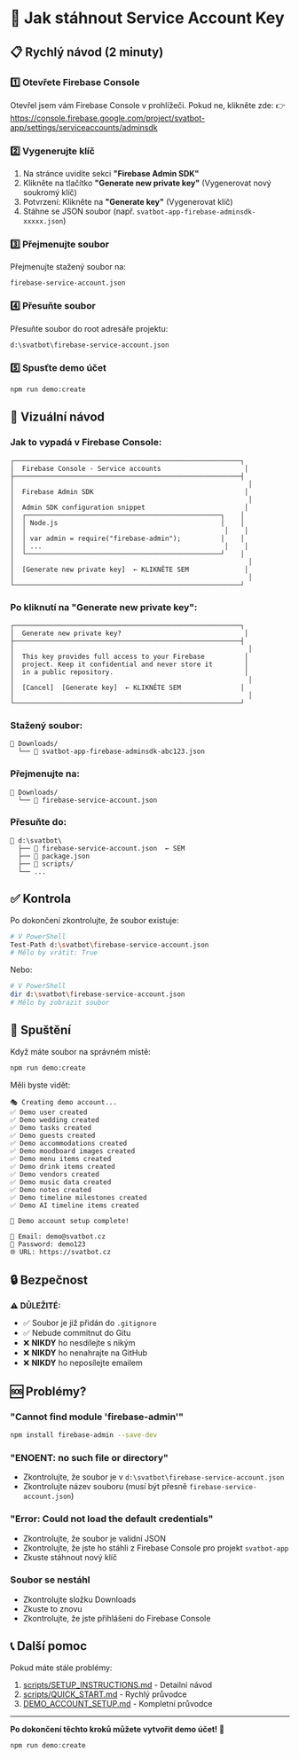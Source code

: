 # 🔑 Jak stáhnout Service Account Key

## 📋 Rychlý návod (2 minuty)

### 1️⃣ Otevřete Firebase Console
Otevřel jsem vám Firebase Console v prohlížeči. Pokud ne, klikněte zde:
👉 https://console.firebase.google.com/project/svatbot-app/settings/serviceaccounts/adminsdk

### 2️⃣ Vygenerujte klíč
1. Na stránce uvidíte sekci **"Firebase Admin SDK"**
2. Klikněte na tlačítko **"Generate new private key"** (Vygenerovat nový soukromý klíč)
3. Potvrzení: Klikněte na **"Generate key"** (Vygenerovat klíč)
4. Stáhne se JSON soubor (např. `svatbot-app-firebase-adminsdk-xxxxx.json`)

### 3️⃣ Přejmenujte soubor
Přejmenujte stažený soubor na:
```
firebase-service-account.json
```

### 4️⃣ Přesuňte soubor
Přesuňte soubor do root adresáře projektu:
```
d:\svatbot\firebase-service-account.json
```

### 5️⃣ Spusťte demo účet
```bash
npm run demo:create
```

## 📸 Vizuální návod

### Jak to vypadá v Firebase Console:

```
┌─────────────────────────────────────────────────────────┐
│  Firebase Console - Service accounts                     │
├─────────────────────────────────────────────────────────┤
│                                                           │
│  Firebase Admin SDK                                      │
│                                                           │
│  Admin SDK configuration snippet                         │
│  ┌─────────────────────────────────────────────────┐    │
│  │ Node.js                                         │    │
│  │                                                  │    │
│  │ var admin = require("firebase-admin");          │    │
│  │ ...                                              │    │
│  └─────────────────────────────────────────────────┘    │
│                                                           │
│  [Generate new private key]  ← KLIKNĚTE SEM              │
│                                                           │
└─────────────────────────────────────────────────────────┘
```

### Po kliknutí na "Generate new private key":

```
┌─────────────────────────────────────────────────────────┐
│  Generate new private key?                               │
├─────────────────────────────────────────────────────────┤
│                                                           │
│  This key provides full access to your Firebase          │
│  project. Keep it confidential and never store it        │
│  in a public repository.                                 │
│                                                           │
│  [Cancel]  [Generate key]  ← KLIKNĚTE SEM               │
│                                                           │
└─────────────────────────────────────────────────────────┘
```

### Stažený soubor:

```
📁 Downloads/
  └── 📄 svatbot-app-firebase-adminsdk-abc123.json
```

### Přejmenujte na:

```
📁 Downloads/
  └── 📄 firebase-service-account.json
```

### Přesuňte do:

```
📁 d:\svatbot\
  ├── 📄 firebase-service-account.json  ← SEM
  ├── 📄 package.json
  ├── 📁 scripts/
  └── ...
```

## ✅ Kontrola

Po dokončení zkontrolujte, že soubor existuje:

```bash
# V PowerShell
Test-Path d:\svatbot\firebase-service-account.json
# Mělo by vrátit: True
```

Nebo:

```bash
# V PowerShell
dir d:\svatbot\firebase-service-account.json
# Mělo by zobrazit soubor
```

## 🚀 Spuštění

Když máte soubor na správném místě:

```bash
npm run demo:create
```

Měli byste vidět:

```
🎭 Creating demo account...
✅ Demo user created
✅ Demo wedding created
✅ Demo tasks created
✅ Demo guests created
✅ Demo accommodations created
✅ Demo moodboard images created
✅ Demo menu items created
✅ Demo drink items created
✅ Demo vendors created
✅ Demo music data created
✅ Demo notes created
✅ Demo timeline milestones created
✅ Demo AI timeline items created

🎉 Demo account setup complete!

📧 Email: demo@svatbot.cz
🔑 Password: demo123
🌐 URL: https://svatbot.cz
```

## 🔒 Bezpečnost

⚠️ **DŮLEŽITÉ:**
- ✅ Soubor je již přidán do `.gitignore`
- ✅ Nebude commitnut do Gitu
- ❌ **NIKDY** ho nesdílejte s nikým
- ❌ **NIKDY** ho nenahrajte na GitHub
- ❌ **NIKDY** ho neposílejte emailem

## 🆘 Problémy?

### "Cannot find module 'firebase-admin'"
```bash
npm install firebase-admin --save-dev
```

### "ENOENT: no such file or directory"
- Zkontrolujte, že soubor je v `d:\svatbot\firebase-service-account.json`
- Zkontrolujte název souboru (musí být přesně `firebase-service-account.json`)

### "Error: Could not load the default credentials"
- Zkontrolujte, že soubor je validní JSON
- Zkontrolujte, že jste ho stáhli z Firebase Console pro projekt `svatbot-app`
- Zkuste stáhnout nový klíč

### Soubor se nestáhl
- Zkontrolujte složku Downloads
- Zkuste to znovu
- Zkontrolujte, že jste přihlášeni do Firebase Console

## 📞 Další pomoc

Pokud máte stále problémy:
1. [scripts/SETUP_INSTRUCTIONS.md](scripts/SETUP_INSTRUCTIONS.md) - Detailní návod
2. [scripts/QUICK_START.md](scripts/QUICK_START.md) - Rychlý průvodce
3. [DEMO_ACCOUNT_SETUP.md](DEMO_ACCOUNT_SETUP.md) - Kompletní průvodce

---

**Po dokončení těchto kroků můžete vytvořit demo účet! 🎉**

```bash
npm run demo:create
```

